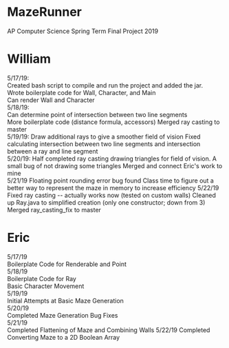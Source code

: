 # MazeRunner
AP Computer Science Spring Term Final Project 2019

# William  
5/17/19:  
Created bash script to compile and run the project and added the jar.  
Wrote boilerplate code for Wall, Character, and Main  
Can render Wall and Character  
5/18/19:  
Can determine point of intersection between two line segments  
More boilerplate code (distance formula, accessors)
Merged ray casting to master  
5/19/19:
Draw additional rays to give a smoother field of vision
Fixed calculating intersection between two line segments and intersection between a ray and line segment  
5/20/19:
Half completed ray casting drawing triangles for field of vision. A small bug of not drawing some triangles
Merged and connect Eric's work to mine  
5/21/19
Floating point rounding error bug found
Class time to figure out a better way to represent the maze in memory to increase efficiency
5/22/19
Fixed ray casting -- actually works now (tested on custom walls)
Cleaned up Ray.java to simplified creation (only one constructor; down from 3)
Merged ray_casting_fix to master

# Eric  
5/17/19  
Boilerplate Code for Renderable and Point  
5/18/19  
Boilerplate Code for Ray  
Basic Character Movement  
5/19/19  
Initial Attempts at Basic Maze Generation  
5/20/19  
Completed Maze Generation Bug Fixes  
5/21/19   
Completed Flattening of Maze and Combining Walls 5/22/19 Completed Converting Maze to a 2D Boolean Array

